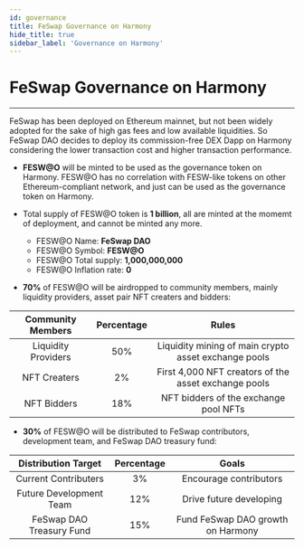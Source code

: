 ```yaml
---
id: governance
title: FeSwap Governance on Harmony
hide_title: true
sidebar_label: 'Governance on Harmony'
---
```


<div  className="title">
  <h1> FeSwap Governance on Harmony </h1>
</div>

_______________________

FeSwap has been deployed on Ethereum mainnet, but not been widely adopted for the sake of high gas fees and low available liquidities. So FeSwap DAO decides to deploy its commission-free DEX Dapp on Harmony considering the lower transaction cost and higher transaction performance.

- <p><b>FESW@O</b> will be minted to be used as the governance token on Harmony. FESW@O has no correlation with FESW-like tokens on other Ethereum-compliant network, and just can be used as the governance token on Harmony.</p>

- Total supply of FESW@O token is <b>1 billion</b>, all are minted at the momemt of deployment, and cannot be minted any more.  
  - <span className="text_span">FESW@O Name:</span>           <b className="title">FeSwap DAO</b>
  - <span className="text_span">FESW@O Symbol:</span>         <b className="title">FESW@O</b>
  - <span className="text_span">FESW@O Total supply:</span>   <b className="title">1,000,000,000</b>
  - <span className="text_span">FESW@O Inflation rate:</span> <b className="title">0</b>


- <p><b>70%</b> of FESW@O will be airdropped to community members, mainly liquidity providers, asset pair NFT creaters and bidders:</p>

<div className="table">

| Community Members    | Percentage   | Rules                                                      |
|:--------------------:|:------------:|:----------------------------------------------------------:|
| Liquidity Providers  |  50%         | Liquidity mining of main crypto asset exchange pools       |
| NFT Creaters         |  2%          | First 4,000 NFT creators of the asset exchange pools      |
| NFT Bidders          |  18%         | NFT bidders of the exchange pool NFTs                      |

</div>

- <p><b>30%</b> of FESW@O will be distributed to FeSwap contributors, development team, and FeSwap DAO treasury fund:</p>

<div className="table">

| Distribution Target             | Percentage    |  Goals                            |
|:-------------------------------:|:-------------:|:---------------------------------:|
| Current Contributers            |  3%           | Encourage contributors            |
| Future Development Team         |  12%          | Drive future developing           |
| FeSwap DAO Treasury Fund        |  15%          | Fund FeSwap DAO growth on Harmony     |

</div>
